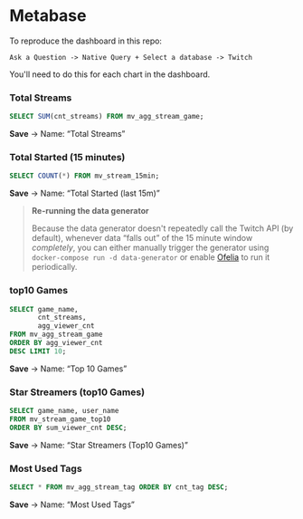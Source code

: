 # Metabase

To reproduce the dashboard in this repo:

`Ask a Question -> Native Query + Select a database -> Twitch`

You'll need to do this for each chart in the dashboard.

### Total Streams

```sql
SELECT SUM(cnt_streams) FROM mv_agg_stream_game;
```

**Save** -> Name: “Total Streams”

### Total Started (15 minutes)

```sql
SELECT COUNT(*) FROM mv_stream_15min;
```

**Save** -> Name: “Total Started (last 15m)”

>**Re-running the data generator**
>
> Because the data generator doesn't repeatedly call the Twitch API (by default), whenever data “falls out” of the 15 minute window _completely_, you can either manually trigger the generator using `docker-compose run -d data-generator` or enable [Ofelia](../data-generator/README.md#scheduling) to run it periodically.

### top10 Games

```sql
SELECT game_name,
       cnt_streams,
       agg_viewer_cnt
FROM mv_agg_stream_game
ORDER BY agg_viewer_cnt
DESC LIMIT 10;
```

**Save** -> Name: “Top 10 Games”

### Star Streamers (top10 Games)

```sql
SELECT game_name, user_name
FROM mv_stream_game_top10
ORDER BY sum_viewer_cnt DESC;
```

**Save** -> Name: “Star Streamers (Top10 Games)”

### Most Used Tags

```sql
SELECT * FROM mv_agg_stream_tag ORDER BY cnt_tag DESC;
```

**Save** -> Name: “Most Used Tags”
